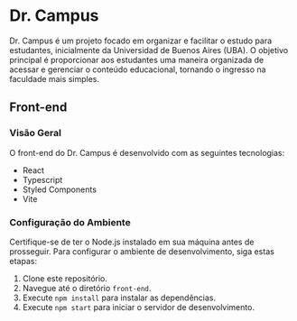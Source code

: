 # Dr. Campus

Dr. Campus é um projeto focado em organizar e facilitar o estudo para estudantes, inicialmente da Universidad de Buenos Aires (UBA). O objetivo principal é proporcionar aos estudantes uma maneira organizada de acessar e gerenciar o conteúdo educacional, tornando o ingresso na faculdade mais simples.

## Front-end

### Visão Geral

O front-end do Dr. Campus é desenvolvido com as seguintes tecnologias:

- React
- Typescript
- Styled Components
- Vite

### Configuração do Ambiente

Certifique-se de ter o Node.js instalado em sua máquina antes de prosseguir. Para configurar o ambiente de desenvolvimento, siga estas etapas:

1. Clone este repositório.
2. Navegue até o diretório `front-end`.
3. Execute `npm install` para instalar as dependências.
4. Execute `npm start` para iniciar o servidor de desenvolvimento.
